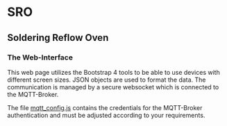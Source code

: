 # SRO
## Soldering Reflow Oven

### The Web-Interface

This web page utilizes the Bootstrap 4 tools to be able to use devices with different screen sizes. JSON objects are used to format the data. The communication is managed by a secure websocket which is connected to the MQTT-Broker.

The file [mqtt_config.js](SRO/www/js/mqtt_config.js) contains the credentials for the MQTT-Broker authentication and must be adjusted according to your requirements.
